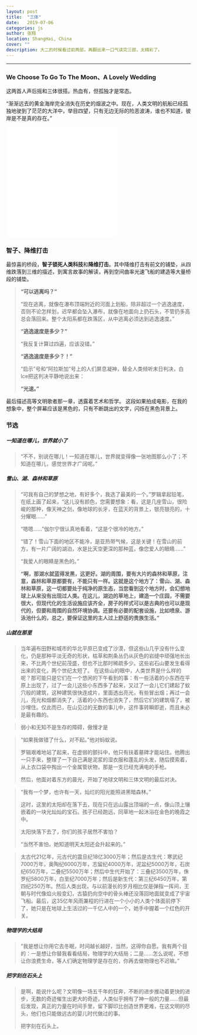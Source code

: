 ```yaml
---
layout: post
title:  "三体"
date:   2019-07-06
categories: js
author: 张翔
location: ShangHai, China
cover: ""
description: 大二的时候看过前两部，再翻出来一口气读完三部，太精彩了。
---
```

---



### We Choose To Go To The Moon、A Lovely Wedding
这两首人声后摇和三体很搭。热血有，但孤独才是常态。

“渐渐远去的黄金海岸完全消失在历史的烟波之中。现在，人类文明的航船已经孤独地驶到了茫茫的大洋中，举目四望，只有无边无际的险恶波涛，谁也不知道，彼岸是不是真的存在。”


<iframe src="//music.163.com/outchain/player?type=2&id=4405800&auto=0&height=66" scrolling="no" border="0" frameborder="no" framespacing="0" allowfullscreen="true"> </iframe>

<iframe src="//music.163.com/outchain/player?type=2&id=4425889&auto=1&height=66" scrolling="no" border="0" frameborder="no" framespacing="0" allowfullscreen="true"> </iframe>


###  智子、降维打击

最惊喜的桥段，**智子锁死人类科技**和**降维打击**。其中降维打击有前文的铺垫，从四维跌落到三维的描述，到寓言故事的解读，再到空间曲率光速飞船的建造等大量桥段的铺垫。

> **“可以逃离吗？”**
> 
> “现在逃离，就像在瀑布顶端附近的河面上划船，除非超过一个逃逸速度，否则不论怎样划，迟早都会坠入瀑布，就像在地面向上扔石头，不管扔多高总会落回来。整个太阳系都在跌落区，从中逃离必须达到逃逸速度。”
> 
> **“逃逸速度是多少？”**
> 
> “我反复计算过四遍，应该没错。”
> 
> **“逃逸速度是多少？！”**
> 
> “启示”号和“阿拉斯加”号上的人们屏息凝神，替全人类倾听末日判决，白Ice把这判决平静地说出来：
> 
> **“光速。”**

最后描述高等文明歌者那一章，透露着艺术和哲学。
这段如果拍成电影，在我的想象中，整个屏幕应该是黑色的，只有不断跳出的文字，闪烁在黑色背景上。


### 节选

##### 一知道在哪儿，世界就小了

> “不不，别说在哪儿！一知道在哪儿，世界就变得像一张地图那么小了；不知道在哪儿，感觉世界才广阔呢。”

##### 雪山、湖、森林和草原

> “可我有自己的梦想之地，有好多个，我选了最美的一个。”罗辑拿起铅笔，在纸上画了起来，“这儿没有颜色，您需要想象：看，这是几座雪山，很险峻的那种，像天神之剑，像地球的长牙，在蓝天的背景上，银亮银亮的，十分耀眼……”
> 
> “嗯嗯……”伽尔宁很认真地看着，“这是个很冷的地方。”
> 
> “错了！雪山下面的地区不能冷，是亚热带气候，这是关键！在雪山的前方，有一片广阔的湖泊，水是比天空更深的那种蓝，像您爱人的眼睛……”
> 
> “我爱人的眼睛是黑色的。”
> 
> **“啊，那湖水就蓝得发黑，这更好。湖的周围，要有大片的森林和草原，注意，森林和草原都要有，不能只有一样。这就是这个地方了：雪山、湖、森林和草原，这一切都要处于纯净的原生态，当您看到这个地方时，会幻想地球上从来没有出现过人类。在这儿，湖边的草地上，建造一个庄园，不需要很大，但现代化的生活设施应该齐全，房子的样式可以是古典的也可以是现代的，但要和周围的自然环境协调。还要有必要的配套设施，比如喷泉、游泳池什么的，总之，要保证这里的主人过上舒适的贵族生活。”**

##### 山就在那里

> 当年遍布田野和城市的华北平原已变成了沙漠，但这些山几乎没有什么变化，仍是那种平淡无奇的形状，枯草和荆条丛仍从灰色的岩缝中顽强地长出来，不比两个世纪前茂盛，但也不比那时稀疏多少。这些岩石山要发生看得出来的变化，两个世纪太短了。
在这些山的眼中，人类世界是什么样的呢？那可能只是它们在一个悠闲的下午看到的事：有一些活着的小东西在平原上出现了，过了一会儿这些小东西多了起来，又过了一会儿它们建起了蚁穴般的建筑，这种建筑很快连成片，里面透出亮光，有些冒出烟；再过一会儿，亮光和烟都消失了，活着的小东西也消失了，然后它们的建筑塌了，被沙埋住。仅此而已，在山见过的无数的事儿中，这件事转瞬即逝，而且未必是最有趣的。


> 弱小和无知不是生存的障碍，傲慢才是


>“如果我做错了什么，对不起。”他对蚂蚁说。
>
> 罗辑艰难地站了起来，在虚弱的颤抖中，他只有扶着墓碑才能站住。他腾出一只手来，整理了一下自己满是泥浆的湿衣服和蓬乱的头发，随后摸索着，从上衣口袋中掏出一个金属管状物，那是一支已经充满电的手枪。
> 
> 然后，他面对着东方的晨光，开始了地球文明和三体文明的最后对决。


> “我有一个梦，也许有一天，灿烂的阳光能照进黑暗森林。”
> 
> 这时，这里的太阳却在落下去，现在只在远山露出顶端的一点，像山顶上镶嵌着的一块光灿灿的宝石。孩子已经跑远，同草地一起沐浴在金色的晚霞之中。
> 
> 太阳快落下去了，你们的孩子居然不害怕？
> 
> “当然不害怕，她知道明天太阳还会升起来的。”


> 太古代21亿年，元古代的震旦纪18亿3000万年；然后是古生代：寒武纪7000万年，奥陶纪6000万年，志留纪4000万年，泥盆纪5000万年，石炭纪650万年，二叠纪5500万年；然后中生代开始了：三叠纪3500万年，侏罗纪5800万年，白垩纪7000万年；然后是新生代：第三纪6450万年，第四纪250万年。然后人类出现，与以前漫长的岁月相比仅是弹指一挥间，王朝与时代像焰火般变幻，古猿扔向空中的骨头棒还没落回地面就变成了宇宙飞船。最后，这35亿年风雨兼程的行进在一个小小的人类个体面前停下了，她只是在地球上生活过的一千亿人中的一个，她手中握着一个红色的开关。

##### 物理学的大结局
> "我是想让你用它去冬眠，时间越长越好，当然，这得你自愿。我有两个目的：一是想让你替我看看结局，物理学的大结局；二是……怎么说呢，不想让你浪费生命，等人们确定物理学是存在的，你再去做物理也不迟嘛。”

##### 把字刻在石头上

> 是啊，能说什么呢？文明像一场五千年的狂奔，不断的进步推动着更快的进步，无数的奇迹催生出更大的奇迹，人类似乎拥有了神一般的力量……但最后发现，真正的力量在时间手里，留下脚印比创造世界更难，在这文明的尽头，他们也只能做远古的婴儿时代做过的事。
>
> 把字刻在石头上。

